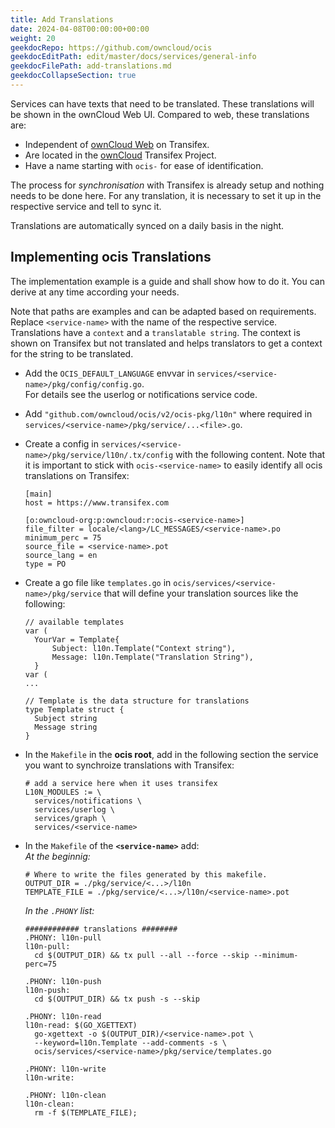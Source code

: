 ```yaml
---
title: Add Translations
date: 2024-04-08T00:00:00+00:00
weight: 20
geekdocRepo: https://github.com/owncloud/ocis
geekdocEditPath: edit/master/docs/services/general-info
geekdocFilePath: add-translations.md
geekdocCollapseSection: true
---
```


Services can have texts that need to be translated. These translations will be shown in the ownCloud Web UI. Compared to web, these translations are:

* Independent of [ownCloud Web](https://app.transifex.com/owncloud-org/owncloud-web/translate/) on Transifex.
* Are located in the [ownCloud](https://app.transifex.com/owncloud-org/owncloud/translate) Transifex Project.
* Have a name starting with `ocis-` for ease of identification.

The process for _synchronisation_ with Transifex is already setup and nothing needs to be done here. For any translation, it is necessary to set it up in the respective service and tell to sync it.

Translations are automatically synced on a daily basis in the night.

## Implementing ocis Translations

The implementation example is a guide and shall show how to do it. You can derive at any time according your needs.

Note that paths are examples and can be adapted based on requirements.\
Replace `<service-name>` with the name of the respective service.\
Translations have a `context` and a `translatable string`. The context is shown on Transifex but not translated and helps translators to get a context for the string to be translated. 

* Add the `OCIS_DEFAULT_LANGUAGE` envvar in `services/<service-name>/pkg/config/config.go`.\
  For details see the userlog or notifications service code.

* Add `"github.com/owncloud/ocis/v2/ocis-pkg/l10n"` where required in\
  `services/<service-name>/pkg/service/...<file>.go`.

* Create a config in `services/<service-name>/pkg/service/l10n/.tx/config` with the following content. Note that it is important to stick with `ocis-<service-name>` to easily identify all ocis translations on Transifex:
  ```
  [main]
  host = https://www.transifex.com

  [o:owncloud-org:p:owncloud:r:ocis-<service-name>]
  file_filter = locale/<lang>/LC_MESSAGES/<service-name>.po
  minimum_perc = 75
  source_file = <service-name>.pot
  source_lang = en
  type = PO
  ```

* Create a go file like `templates.go` in `ocis/services/<service-name>/pkg/service` that will define your translation sources like the following:
  ```
  // available templates
  var (
  	YourVar = Template{
  		Subject: l10n.Template("Context string"),
  		Message: l10n.Template("Translation String"),
  	}
  var (
  ...
  
  // Template is the data structure for translations
  type Template struct {
  	Subject string
  	Message string
  }
  ```

* In the `Makefile` in the **ocis root**, add in the following section the service you want to synchroize translations with Transifex:
  ```
  # add a service here when it uses transifex
  L10N_MODULES := \
  	services/notifications \
  	services/userlog \
  	services/graph \
  	services/<service-name>
  ```

* In the `Makefile` of the **`<service-name>`** add:\
  _At the beginnig:_
  ```
  # Where to write the files generated by this makefile.
  OUTPUT_DIR = ./pkg/service/<...>/l10n
  TEMPLATE_FILE = ./pkg/service/<...>/l10n/<service-name>.pot
  ```
  _In the `.PHONY` list:_
  ```
  ############ translations ########
  .PHONY: l10n-pull
  l10n-pull:
  	cd $(OUTPUT_DIR) && tx pull --all --force --skip --minimum-perc=75

  .PHONY: l10n-push
  l10n-push:
  	cd $(OUTPUT_DIR) && tx push -s --skip

  .PHONY: l10n-read
  l10n-read: $(GO_XGETTEXT)
  	go-xgettext -o $(OUTPUT_DIR)/<service-name>.pot \
  	--keyword=l10n.Template --add-comments -s \
  	ocis/services/<service-name>/pkg/service/templates.go

  .PHONY: l10n-write
  l10n-write:

  .PHONY: l10n-clean
  l10n-clean:
  	rm -f $(TEMPLATE_FILE);
  ```

